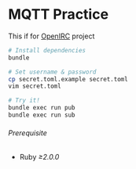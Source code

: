 MQTT Practice
========

This if for [OpenIRC](https://github.com/openirc) project

```bash
# Install dependencies
bundle

# Set username & password
cp secret.toml.example secret.toml
vim secret.toml

# Try it!
bundle exec run pub
bundle exec run sub
```

###### Prerequisite
- Ruby *≥2.0.0*
